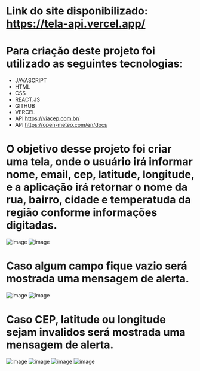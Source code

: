 # Link do site disponibilizado: https://tela-api.vercel.app/

# Para criação deste projeto foi utilizado as seguintes tecnologias:
* JAVASCRIPT
* HTML
* CSS
* REACT.JS
* GITHUB
* VERCEL
* API https://viacep.com.br/
* API https://open-meteo.com/en/docs

# O objetivo desse projeto foi criar uma tela, onde o usuário irá informar nome, email, cep, latitude, longitude, e a aplicação irá retornar o nome da rua, bairro, cidade e temperatuda da região conforme informações digitadas.
![image](https://github.com/luizmarcelolm/tela_api/assets/109484017/a01b84ea-1dcb-43fe-9ee8-f1f75666c07c)
![image](https://github.com/luizmarcelolm/tela_api/assets/109484017/30c660a0-5754-4c93-ab2d-37169e6e56fa)

# Caso algum campo fique vazio será mostrada uma mensagem de alerta.
![image](https://github.com/luizmarcelolm/tela_api/assets/109484017/29f132f3-f3b7-4715-9d1c-65191d65e6c8)
![image](https://github.com/luizmarcelolm/tela_api/assets/109484017/551bfa4c-eaa2-45da-a0ee-547e4dd9539c)

# Caso CEP, latitude ou longitude sejam invalidos será mostrada uma mensagem de alerta.
![image](https://github.com/luizmarcelolm/tela_api/assets/109484017/b46eb7fd-8416-4eb9-9df7-9956e8ca1b51)
![image](https://github.com/luizmarcelolm/tela_api/assets/109484017/36a3c956-1913-4175-86a5-4b96d8a570e5)
![image](https://github.com/luizmarcelolm/tela_api/assets/109484017/0262b68a-680c-4dfb-bd57-5fbbd225d963)
![image](https://github.com/luizmarcelolm/tela_api/assets/109484017/27dc3cff-cbb6-4190-af86-e06230d97334)







